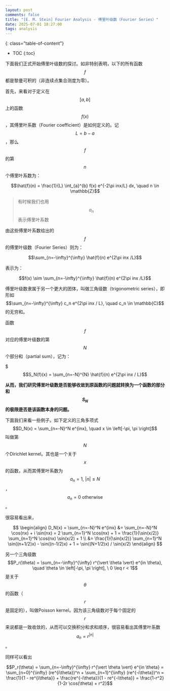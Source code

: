 ```yaml
---
layout: post
comments: false
title: "[E. M. Stein] Fourier Analysis - 傅里叶级数（Fourier Series）"
date: 2025-07-01 18:27:00
tags: analysis
---
```


<!--more-->

{: class="table-of-content"}
* TOC
{:toc}

下面我们正式开始傅里叶级数的探讨。如非特别表明，以下的所有函数$$f$$都是黎曼可积的（非连续点集合测度为零）。

首先，来看对于定义在$$\left[a, b \right]$$上的函数$$f(x)$$，其傅里叶系数（Fourier coefficient）是如何定义的。记$$L=b-a$$，那么$$f$$的第$$n$$个傅里叶系数为：

$$\hat{f}(n) = \frac{1}{L} \int_{a}^{b} f(x) e^{-2\pi inx/L} dx, \quad n \in \mathbb{Z}$$

> 有时候我们也用$$a_n$$表示傅里叶系数

由这些傅里叶系数给出的$$f$$的傅里叶级数（Fourier Series）则为：

$$\sum_{n=-\infty}^{\infty} \hat{f}(n) e^{2\pi inx /L}$$

表示为：

$$f(x) \sim \sum_{n=-\infty}^{\infty} \hat{f}(n) e^{2\pi inx /L}$$

傅里叶级数隶属于另一个更大的团体，叫做三角级数（trigonometric series），即形如$$\sum_{n=-\infty}^{\infty} c_n e^{2\pi inx / L}, \quad c_n \in \mathbb{C}$$的无穷和。

函数$$f$$对应的傅里叶级数的第$$N$$个部分和（partial sum），记为：

$$$S_N(f)(x) = \sum_{n=-N}^{N} \hat{f}(n) e^{2\pi inx / L}$$

**从而，我们研究傅里叶级数是否能够收敛到原函数的问题就转换为一个函数的部分和$$S_N$$的极限是否是该函数本身的问题。**

下面我们来看一些例子。如下定义的三角多项式$$D_N(x) = \sum_{n=-N}^N e^{inx}, \quad x \in \left[-\pi, \pi \right]$$叫做第$$N$$个Dirichlet kernel。其也是一个关于$$x$$的函数，从而其傅里叶系数为$$a_n = 1, \  \vert n \vert \leq N$$，$$a_n=0 \  \text{otherwise}$$。

很容易看出来，

$$
\begin{align}
D_N(x) = \sum_{n=-N}^N e^{inx} &= \sum_{n=-N}^N \cos(nx) + i \sin(nx) = 2 \sum_{n=1}^N \cos(nx) + 1 = \frac{1}{\sin(x/2)} \sum_{n=1}^N \cos(nx) \sin(x/2) + 1 \\
&= \frac{1}{\sin(x/2)} \sum_{n=1}^N \sin((n+1/2)x) - \sin((n-1/2)x) + 1 = \sin((N+1/2)x) / \sin(x/2)
\end{align}
$$

另一个三角级数$$P_r(\theta) = \sum_{n=-\infty}^{\infty} r^{\vert \theta \vert} e^{in \theta}, \quad \theta \in \left[-\pi, \pi \right], \  0 \leq r < 1$$是关于$$\theta$$的函数（$$r$$是固定的），叫做Poisson kernel。因为该三角级数对于每个固定的$$r$$来说都是一致收敛的，从而可以交换积分和求和顺序，很容易看出其傅里叶系数$$a_n = r^{\vert n \vert}$$。

同样可以看出

$$P_r(\theta) = \sum_{n=-\infty}^{\infty} r^{\vert \theta \vert} e^{in \theta} = \sum_{n=0}^{\infty} (re^{i\theta})^n + \sum_{n=1}^{\infty} (re^{-i\theta})^n = \frac{1}{1 - re^{i\theta}} + \frac{re^{-i\theta}}{1 - re^{-i\theta}} = \frac{1-r^2}{1-2r \cos(\theta) + r^2}$$











